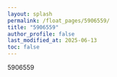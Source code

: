 ```yaml
---
layout: splash
permalink: /float_pages/5906559/
title: "5906559"
author_profile: false
last_modified_at: 2025-06-13
toc: false
---
```

 
5906559
